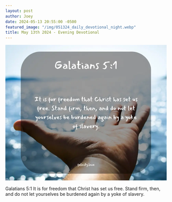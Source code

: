```yaml
---
layout: post
author: Joey
date: 2024-05-13 20:55:00 -0500
featured_image: "/img/051324_daily_devotional_night.webp"
title: May 13th 2024 - Evening Devotional
---
```


[![May 13th 2024 - Evening Devotional](/img/051324_daily_devotional_night.webp)](/img/051324_daily_devotional_night.webp)

Galatians 5:1
It is for freedom that Christ has set us free. Stand firm, then, and do not let yourselves be burdened again by a yoke of slavery.